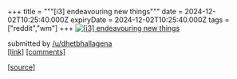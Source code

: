 +++
title = """[i3] endeavouring new things"""
date = 2024-12-02T10:25:40.000Z
expiryDate = 2024-12-02T10:25:40.000Z
tags = ["reddit","wm"]
+++
[![[i3] endeavouring new things](https://b.thumbs.redditmedia.com/dpJILtPRJNO-BWdaLIf7lF5xCDbtfG7-uK_dBAXLnIs.jpg "[i3] endeavouring new things")](https://www.reddit.com/r/unixporn/comments/1h4rz7b/i3_endeavouring_new_things/)

submitted by [/u/dhetbhallagena](https://www.reddit.com/user/dhetbhallagena)  
[\[link\]](https://www.reddit.com/gallery/1h4rz7b) [\[comments\]](https://www.reddit.com/r/unixporn/comments/1h4rz7b/i3_endeavouring_new_things/)

[[source]](https://www.reddit.com/r/unixporn/comments/1h4rz7b/i3_endeavouring_new_things/)
